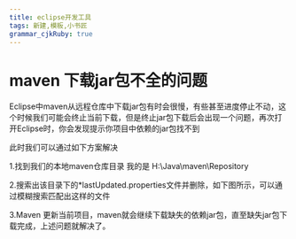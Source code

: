 ```yaml
---
title: eclipse开发工具
tags: 新建,模板,小书匠
grammar_cjkRuby: true
---
```

# maven 下载jar包不全的问题 
Eclipse中maven从远程仓库中下载jar包有时会很慢，有些甚至进度停止不动，这个时候我们可能会终止当前下载，但是终止jar包下载后会出现一个问题，再次打开Eclipse时，你会发现提示你项目中依赖的jar包找不到

此时我们可以通过如下方案解决

1.找到我们的本地maven仓库目录 我的是 H:\Java\maven\Repository

2.搜索出该目录下的*lastUpdated.properties文件并删除，如下图所示，可以通过模糊搜索匹配出这样的文件



 

3.Maven 更新当前项目，maven就会继续下载缺失的依赖jar包，直至缺失jar包下载完成，上述问题就解决了。